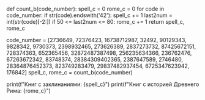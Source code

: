 def count_b(code_number):
    spell_c = 0
    rome_c = 0
    for code in code_number:
        if str(code).endswith('42'): spell_c += 1
        last2num = int(str(code)[-2:]) 
        if 50 <= last2num <= 80: rome_c += 1
    return spell_c, rome_c

code_number = [2736649, 72376423, 16738712987, 32492, 90129343, 9828342, 9730373, 2398932465, 273626389, 2837273732, 87425672151, 728374363, 652365456, 32872487387498, 256235634366, 236762476, 67263672342, 83748374, 28384309402365, 2387647589, 2746480, 28364876452373, 823749283479, 29837482937454, 6725347623942, 176842]
spell_c, rome_c = count_b(code_number)

print(f"Книг с заклинаниями: {spell_c}")
print(f"Книг с историей Древнего Рима: {rome_c}")
